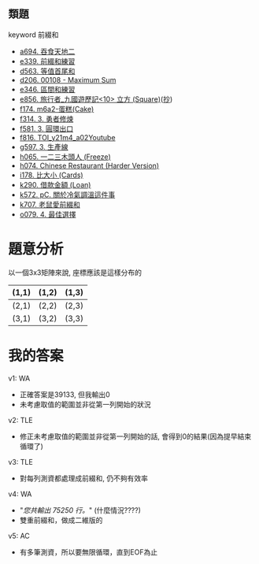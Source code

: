## 類題
keyword 前綴和
- [a694. 吞食天地二](https://zerojudge.tw/ShowProblem?problemid=a694)
- [e339. 前綴和練習](https://zerojudge.tw/ShowProblem?problemid=e339)
- [d563. 等值首尾和](https://zerojudge.tw/ShowProblem?problemid=d563)
- [d206. 00108 - Maximum Sum](https://zerojudge.tw/ShowProblem?problemid=d206)
- [e346. 區間和練習](https://zerojudge.tw/ShowProblem?problemid=e346)
- [e856. 旅行者_九國遊歷記<10> 立方 (Square)](https://zerojudge.tw/ShowProblem?problemid=e856)([抄](https://home.gamer.com.tw/artwork.php?sn=4746642))
- [f174. m6a2-蛋糕(Cake)](https://zerojudge.tw/ShowProblem?problemid=f174)
- [f314. 3. 勇者修煉](https://zerojudge.tw/ShowProblem?problemid=f314)
- [f581. 3. 圓環出口](https://zerojudge.tw/ShowProblem?problemid=f581)
- [f816. TOI_y21m4_a02Youtube](https://zerojudge.tw/ShowProblem?problemid=f816)
- [g597. 3. 生產線](https://zerojudge.tw/ShowProblem?problemid=g597)
- [h065. 一二三木頭人 (Freeze)](https://zerojudge.tw/ShowProblem?problemid=h065)
- [h074. Chinese Restaurant (Harder Version)](https://zerojudge.tw/ShowProblem?problemid=h074)
- [i178. 比大小 (Cards)](https://zerojudge.tw/ShowProblem?problemid=i178)
- [k290. 借款金額 (Loan)](https://zerojudge.tw/ShowProblem?problemid=k290)
- [k572. pC. 關於冷氣調溫這件事](https://zerojudge.tw/ShowProblem?problemid=k572)
- [k707. 老鼠愛前綴和](https://zerojudge.tw/ShowProblem?problemid=k707)
- [o079. 4. 最佳選擇](https://zerojudge.tw/ShowProblem?problemid=o079)

# 題意分析
以一個3x3矩陣來說, 座標應該是這樣分布的

|(1,1)|(1,2)|(1,3)|
|---|---|---|
|(2,1)|(2,2)|(2,3)|
|(3,1)|(3,2)|(3,3)|

# 我的答案
v1: WA 
- 正確答案是39133, 但我輸出0
- 未考慮取值的範圍並非從第一列開始的狀況

v2: TLE 
- 修正未考慮取值的範圍並非從第一列開始的話, 會得到0的結果(因為提早結束循環了)

v3: TLE
- 對每列測資都處理成前綴和, 仍不夠有效率

v4: WA
- "*您共輸出 75250 行。*" (什麼情況????)
- 雙重前綴和，做成二維版的

v5: AC
- 有多筆測資，所以要無限循環，直到EOF為止
